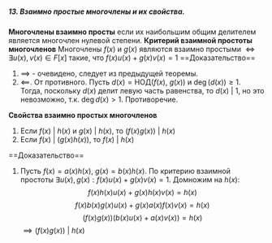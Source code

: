 ##### 13. Взаимно простые многочлены и их свойства.
**Многочлены взаимно просты** если их наибольшим общим делителем является многочлен нулевой степени.
**Критерий взаимной простоты многочленов**
Многочлены $f(x)$ и $g(x)$ являются взаимно простыми $\iff \exists u(x), v(x) \in F[x]$ такие, что $f(x)u(x) + g(x)v(x) = 1$
==Доказательство==
1. $\implies$ - очевидено, следует из предыдущей теоремы.
2. $\impliedby$. От противного. Пусть $d(x) = \text{НОД}(f(x),\ g(x))$ и $\deg(d(x)) \geq 1$. Тогда, поскольку $d(x)$ делит левую часть равенства, то $d(x)\ | \ 1$, но это невозможно, т.к. $\deg d(x) > 1$. Противоречие.

**Свойства взаимно простых многочленов**
1) Если $f(x)\ | \ h(x)$ и $g(x)\ | \ h(x)$, то $(f(x) g(x))\ |\ h(x)$
2) Если $f(x)\ |\ (g(x) h(x))$, то $f(x)\ |\ h(x)$ 

==Доказательство==
1) Пусть $f(x) = a(x)h(x)$, $g(x) = b(x)h(x)$. По критерию взаимной простоты  $\exists u(x), g(x): f(x) u(x) + g(x) v(x) = 1$. Домножим на $h(x)$:
$$f(x)h(x)u(x) + g(x)h(x)v(x) = h(x)$$
$$f(x)b(x)g(x)u(x) + g(x)a(x)f(x)v(x) = h(x)$$
$$(f(x)g(x))(b(x)u(x) + a(x)v(x)) = h(x)$$
$\implies (f(x)g(x))\ |\ h(x)$